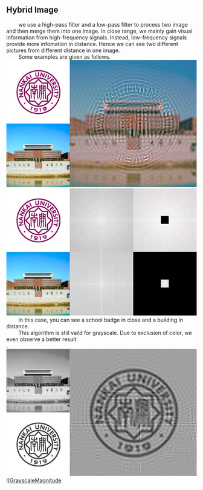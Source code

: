 ## Hybrid Image
&emsp;&emsp;
  we use a high-pass filter and a low-pass filter to process two image and then merge them into one image. In close range, we mainly gain visual information from high-frequency signals. Instead, low-frequency signals provide more infomation in distance. Hence we can see two different pictures from different distance in one image.<br>
&emsp;&emsp;
  Some examples are given as follows.<br>
  ![ColoredResult](https://github.com/NK-CS-ZZL/computer-vision/blob/master/hybridImage/figures/result1Color.jpg)<br>
  ![ColorMagnitude](https://github.com/NK-CS-ZZL/computer-vision/blob/master/hybridImage/figures/result2Color.jpg)<br>
&emsp;&emsp;
  In this case, you can see a school badge in close and a building in distance.<br>
&emsp;&emsp;
  This algorithm is stiil vaild for grayscale. Due to exclusion of color, we even observe a better result<br>.
  ![GrayscaleResult](https://github.com/NK-CS-ZZL/computer-vision/blob/master/hybridImage/figures/result1Gray.jpg)<br>
  ![[GrayscaleMagnitude](https://github.com/NK-CS-ZZL/computer-vision/blob/master/hybridImage/figures/result2Gray.jpg)<br>
